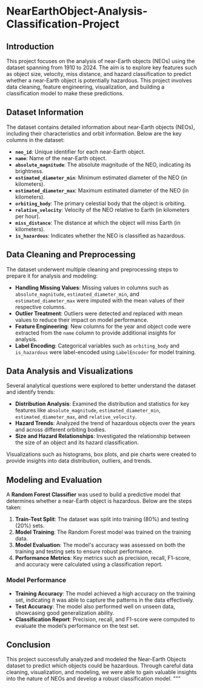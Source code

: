 # **NearEarthObject-Analysis-Classification-Project**

## **Introduction**

This project focuses on the analysis of near-Earth objects (NEOs) using the dataset spanning from 1910 to 2024. The aim is to explore key features such as object size, velocity, miss distance, and hazard classification to predict whether a near-Earth object is potentially hazardous. This project involves data cleaning, feature engineering, visualization, and building a classification model to make these predictions.

## **Dataset Information**

The dataset contains detailed information about near-Earth objects (NEOs), including their characteristics and orbit information. Below are the key columns in the dataset:

- **`neo_id`**: Unique identifier for each near-Earth object.
- **`name`**: Name of the near-Earth object.
- **`absolute_magnitude`**: The absolute magnitude of the NEO, indicating its brightness.
- **`estimated_diameter_min`**: Minimum estimated diameter of the NEO (in kilometers).
- **`estimated_diameter_max`**: Maximum estimated diameter of the NEO (in kilometers).
- **`orbiting_body`**: The primary celestial body that the object is orbiting.
- **`relative_velocity`**: Velocity of the NEO relative to Earth (in kilometers per hour).
- **`miss_distance`**: The distance at which the object will miss Earth (in kilometers).
- **`is_hazardous`**: Indicates whether the NEO is classified as hazardous.

## **Data Cleaning and Preprocessing**

The dataset underwent multiple cleaning and preprocessing steps to prepare it for analysis and modeling:

- **Handling Missing Values**: Missing values in columns such as `absolute_magnitude`, `estimated_diameter_min`, and `estimated_diameter_max` were imputed with the mean values of their respective columns.
- **Outlier Treatment**: Outliers were detected and replaced with mean values to reduce their impact on model performance.
- **Feature Engineering**: New columns for the year and object code were extracted from the `name` column to provide additional insights for analysis.
- **Label Encoding**: Categorical variables such as `orbiting_body` and `is_hazardous` were label-encoded using `LabelEncoder` for model training.

## **Data Analysis and Visualizations**

Several analytical questions were explored to better understand the dataset and identify trends:

- **Distribution Analysis**: Examined the distribution and statistics for key features like `absolute_magnitude`, `estimated_diameter_min`, `estimated_diameter_max`, and `relative_velocity`.
- **Hazard Trends**: Analyzed the trend of hazardous objects over the years and across different orbiting bodies.
- **Size and Hazard Relationships**: Investigated the relationship between the size of an object and its hazard classification.

Visualizations such as histograms, box plots, and pie charts were created to provide insights into data distribution, outliers, and trends.

## **Modeling and Evaluation**

A **Random Forest Classifier** was used to build a predictive model that determines whether a near-Earth object is hazardous. Below are the steps taken:

1. **Train-Test Split**: The dataset was split into training (80%) and testing (20%) sets.
2. **Model Training**: The Random Forest model was trained on the training data.
3. **Model Evaluation**: The model's accuracy was assessed on both the training and testing sets to ensure robust performance.
4. **Performance Metrics**: Key metrics such as precision, recall, F1-score, and accuracy were calculated using a classification report.

### **Model Performance**

- **Training Accuracy**: The model achieved a high accuracy on the training set, indicating it was able to capture the patterns in the data effectively.
- **Test Accuracy**: The model also performed well on unseen data, showcasing good generalization ability.
- **Classification Report**: Precision, recall, and F1-score were computed to evaluate the model’s performance on the test set.

## **Conclusion**

This project successfully analyzed and modeled the Near-Earth Objects dataset to predict which objects could be hazardous. Through careful data cleaning, visualization, and modeling, we were able to gain valuable insights into the nature of NEOs and develop a robust classification model.
"""

